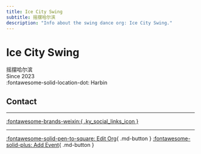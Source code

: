 ```yaml
---
title: Ice City Swing
subtitle: 摇摆哈尔滨
description: "Info about the swing dance org: Ice City Swing."
---
```


# Ice City Swing

摇摆哈尔滨  
Since 2023  
:fontawesome-solid-location-dot: Harbin  


## Contact


---

 [:fontawesome-brands-weixin:{ .ky_social_links_icon }](# "IceCitySwing摇摆哈尔滨")

---

[:fontawesome-solid-pen-to-square: Edit Org](https://github.com/swingdance/orgs/issues/new?assignees=&labels=update+org&projects=&template=03-update_entity.yml&title=Update%20Org%3A%20zh_CN%20%E2%80%A2%20Ice%20City%20Swing&region=zh_CN&id=ice-city-swing&name=Ice%20City%20Swing){ .md-button } [:fontawesome-solid-plus: Add Event](https://github.com/swingdance/events/issues/new?assignees=&labels=add+event&projects=&template=02-add_entity.yml&title=Add%20Event%3A%20zh_CN%20%E2%80%A2%20%3CName%3E&region=zh_CN&province=Heilongjiang&city=Harbin&org_id=ice-city-swing){ .md-button }
